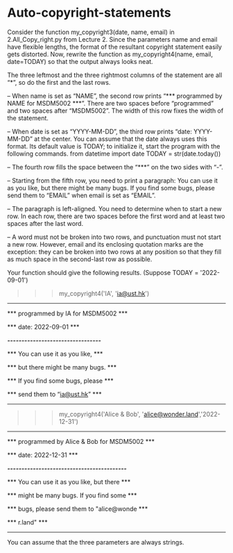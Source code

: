 # Auto-copyright-statements

Consider the function my_copyright3(date, name, email) in 2.All_Copy_right.py
from Lecture 2. Since the parameters name and email have flexible lengths, the format of
the resultant copyright statement easily gets distorted. Now, rewrite the function as
my_copyright4(name, email, date=TODAY) so that the output always looks neat.

The three leftmost and the three rightmost columns of the statement are all “*”,
so do the first and the last rows.

– When name is set as “NAME”, the second row prints “*** programmed by NAME
for MSDM5002 ***”. There are two spaces before “programmed” and two spaces
after “MSDM5002”. The width of this row fixes the width of the statement.

– When date is set as “YYYY-MM-DD”, the third row prints “date: YYYY-MM-DD” at
the center. You can assume that the date always uses this format. Its default value
is TODAY; to initialize it, start the program with the following commands.
from datetime import date
TODAY = str(date.today())

– The fourth row fills the space between the “***” on the two sides with “-”.

– Starting from the fifth row, you need to print a paragraph:
You can use it as you like, but there might be many bugs. If you
find some bugs, please send them to “EMAIL”
when email is set as “EMAIL”.

– The paragraph is left-aligned. You need to determine when to start a new
row. In each row, there are two spaces before the first word and at least two
spaces after the last word.

– A word must not be broken into two rows, and punctuation must not start
a new row. However, email and its enclosing quotation marks are the
exception: they can be broken into two rows at any position so that they fill
as much space in the second-last row as possible.

Your function should give the following results. (Suppose TODAY = '2022-09-01')

>>> my_copyright4('IA', 'ia@ust.hk')
>>> 
***************************************

*** programmed by IA for MSDM5002 ***

*** date: 2022-09-01 ***

***---------------------------------***

*** You can use it as you like, ***

*** but there might be many bugs. ***

*** If you find some bugs, please ***

*** send them to “ia@ust.hk” ***

***************************************


>>> my_copyright4('Alice & Bob', 'alice@wonder.land','2022-12-31')


************************************************

*** programmed by Alice & Bob for MSDM5002 ***

*** date: 2022-12-31 ***

***------------------------------------------***

*** You can use it as you like, but there ***

*** might be many bugs. If you find some ***

*** bugs, please send them to "alice@wonde ***

*** r.land" ***

************************************************


You can assume that the three parameters are always strings.





